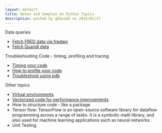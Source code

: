 ```yaml
---
layout: default
title: Notes and Samples on Python Topics
description: posted by ghbcode on 2015/01/17
---
```


Data queries
  - [Fetch FRED data via fredapi](/website/notebooks/FRED-download.html)
  - [Fetch Quandl data](/website/notebooks/Quandl-download.html)

Troubleshooting Code - timing, profiling and tracing
  - [Timing your code](/website/notebooks/Profiling-code.html)
  - [How to profile your code](/website/notebooks/Profiling-code.html#profiling-code)
  - [Troubleshoot using pdb](/website/notebooks/Profiling-code.html#tracing-code)


Other topics
* [Virtual environments](/website/notebooks/virtual-environments.html)
* [Vectorized code for performance improvements](/website/notebooks/vectorized-code.html)
* How to structure code - like a package
* Tensor flow: TensorFlow is an open-source software library for dataflow programming across a range of tasks. It is a symbolic math library, and also used for machine learning applications such as neural networks.
* Unit Testing
